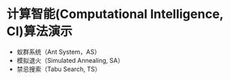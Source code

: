 # 计算智能(Computational Intelligence, CI)算法演示

- 蚁群系统（Ant System，AS）
- 模拟退火（Simulated Annealing, SA）
- 禁忌搜索（Tabu Search, TS）
